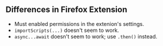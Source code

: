 ## Differences in Firefox Extension
* Must enabled permissions in the extenion's settings.
* `importScripts(...)` doesn't seem to work.
* `async...await` doesn't seem to work; use `.then()` instead.